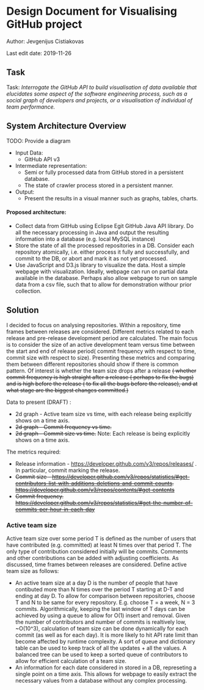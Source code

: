 # Design Document for Visualising GitHub project

Author: Jevgenijus Cistiakovas

Last edit date: 2019-11-26

## Task

Task: _Interrogate the GitHub API to build visualisation of data available that elucidates some aspect of the software engineering process, such as a social graph of developers and projects, or a visualisation of individual of team performance._


## System Architecture Overview
TODO: Provide a diagram

 - Input Data: 
	 - GitHub API v3
 - Intermediate representation:
	 - Semi or fully processed data from GitHub stored in a persistent database. 
	 - The state of crawler process stored in a  persistent manner.
 - Output:
	 - Present the results in a visual manner such as graphs, tables, charts.

#### Proposed architecture:
 - Collect data from GitHub using Eclipse Egit GitHub Java API library. Do all the necessary processing in Java and output the resulting information into a database (e.g. local MySQL instance)
 - Store the state of all the processed repositories in a DB. Consider each repository atomically, i.e. either process it fully and successfully, and commit to the DB, or abort and mark it as not yet processed.
 - Use JavaScript and D3.js library to visualize the data. Host a simple webpage with visualization. Ideally, webpage can run on partial data available in the database. Perhaps also allow webpage to run on sample data from a csv file, such that to allow for demonstration withour prior collection.

## Solution
I decided to focus on analysing repositories. Within a repository, time frames between releases are considered. Different metrics related to each release and pre-release development period are calculated. The main focus is to consider the size of an active development team versus time between the start and end of release period( commit frequency with respect to time, commit size with respect to size). Presenting these metrics and comparing them between different repositories should show if there is common pattern. Of interest is whether the team size drops after a release  ~~( whether commit frequency is high straight after a release ( perhaps to fix the bugs) and is high before the release ( to fix all the bugs before the release), and at what stage are the biggest changes committed.)~~

Data to present (DRAFT) :
 - 2d graph - Active team size vs time, with each release being explicitly shows on a time axis. 
 -  ~~2d graph - Commit frequency vs time.~~
 -  ~~2d graph - Commit size vs time.~~
Note: Each release is being explicitly shows on a time axis.

The metrics required:
- Release information - https://developer.github.com/v3/repos/releases/ . In particular, commit marking the release.
-  ~~Commit size - https://developer.github.com/v3/repos/statistics/#get-contributors-list-with-additions-deletions-and-commit-counts. https://developer.github.com/v3/repos/contents/#get-contents~~
-  ~~Commit frequency. https://developer.github.com/v3/repos/statistics/#get-the-number-of-commits-per-hour-in-each-day~~

### Active team size
Active team size over some period T is defined as the number of users that have contributed (e.g. committed) at least N times over that period T. The only type of contribution considered initially will be commits. Comments and other contributions can be added with adjusting coefficients. As discussed, time frames between releases are considered. 
Define active team size as follows:
- An active team size at a day D is the number of people that have contibuted more than N times over the period T starting at D-T and ending at day D. To allow for comparison between repositories, choose T and N to be same for every repository. E.g. choose T = a week, N = 3 commits.
Algorithmically, keeping the last window of T days can be achieved by using a queue to allow for O(1) insert and removal. Given the number of contributors and number of commits is realtively low, ~O(10^3), calculation of team size can be done dynamically for each commit (as well as for each day). It is more likely to hit API rate limit than become affected by runtime complexity. A sort of queue and dictionary table can be used to keep track of all the updates + all the values. A balanced tree can be used to keep a sorted queue of contributors to allow for efficient calculation of a team size.
- An information for each date considered in stored in a DB, represeting a single point on a time axis. This allows for webpage to easily extract the necessary values from a database without any complex processing.
